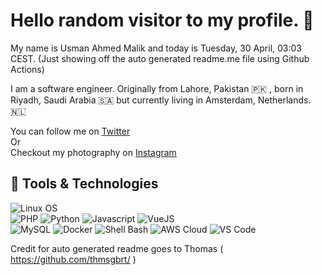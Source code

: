 # Hello random visitor to my profile. :wave:

My name is Usman Ahmed Malik and today is Tuesday, 30 April, 03:03 CEST. 
(Just showing off the auto generated readme.me file using Github Actions)

I am a software engineer. Originally from Lahore, Pakistan :pakistan: , born in Riyadh, Saudi Arabia :saudi_arabia: but currently living in Amsterdam, Netherlands. :netherlands:

You can follow me on [Twitter]  
Or  
Checkout my photography on [Instagram]

<!-- links social media accounts -->
[Twitter]: https://www.twitter.com/usmanahmedmalik/
[Instagram]: https://www.instagram.com/uzi.in.the.wild/

## :toolbox: Tools & Technologies

![Linux OS](https://img.shields.io/badge/OS-Linux-informational?style=flat&logo=linux&logoColor=white&color=2bbc8a)  
![PHP](https://img.shields.io/badge/Code-Php-informational?style=flat&logo=php&logoColor=white&color=2bbc8a)
![Python](https://img.shields.io/badge/Code-Python-informational?style=flat&logo=python&logoColor=white&color=2bbc8a)
![Javascript](https://img.shields.io/badge/Code-JavaScript-informational?style=flat&logo=javascript&logoColor=white&color=2bbc8a)
![VueJS](https://img.shields.io/badge/Code-Vue-informational?style=flat&logo=vue.js&logoColor=white&color=2bbc8a)  
![MySQL](https://img.shields.io/badge/Tools-Mysql-informational?style=flat&logo=mysql&logoColor=white&color=2bbc8a)
![Docker](https://img.shields.io/badge/Tools-Docker-informational?style=flat&logo=docker&logoColor=white&color=2bbc8a)
![Shell Bash](https://img.shields.io/badge/Shell-Bash-informational?style=flat&logo=gnu-bash&logoColor=white&color=2bbc8a)
![AWS Cloud](https://img.shields.io/badge/Cloud-aws-informational?style=flat&logo=aws&logoColor=white&color=2bbc8a)
![VS Code](https://img.shields.io/badge/visualstudiocode-badge-blue.svg?logo=visual-studio-code&logoColor=white&color=2bbc8a)

Credit for auto generated readme goes to Thomas ( https://github.com/thmsgbrt/ )
